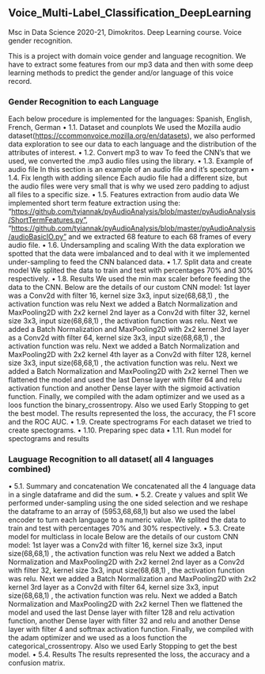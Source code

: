 ## Voice_Multi-Label_Classification_DeepLearning

Msc in Data Science 2020-21, Dimokritos. Deep Learning course. 
Voice gender recognition.

This is a project with domain voice gender and language recognition. We have to extract some features from our mp3 data and then with some deep learning methods to predict the gender and/or language of this voice record.


### Gender Recognition to each Language
Each below procedure is implemented for the languages: Spanish, English, French, German
•	1.1. Dataset and counplots
We used the Mozilla audio dataset(https://ccommonvoice.mozilla.org/en/datasets), we also performed data exploration to see our data to each language and the distribution of the attributes of interest.
•	1.2. Convert mp3 to wav
To feed the CNN’s that we used, we converted the .mp3 audio files using the library.
•	1.3. Example of audio file
In this section is an example of an audio file and it’s spectogram
•	1.4. Fix length with adding silence
Each audio file had a different size, but the audio files were very small that is why we used zero padding to adjust all files to a specific size.
•	1.5. Features extraction from audio data
We implemented short term feature extraction using the: 
“https://github.com/tyiannak/pyAudioAnalysis/blob/master/pyAudioAnalysis/ShortTermFeatures.py”,
“https://github.com/tyiannak/pyAudioAnalysis/blob/master/pyAudioAnalysis/audioBasicIO.py” 
and we extracted 68 feature to each 68 frames of every audio file.
•	1.6. Undersampling and scaling
With the data exploration we spotted that the data were imbalanced and to deal with it we implemented under-sampling to feed the CNN balanced data.
•	1.7. Split data and create model
We splited the data to train and test with percentages 70% and 30% respectively.
•	1.8. Results 
We used the min max scaler before feeding the data to the CNN.
Below are the details of our custom CNN model:
1st layer was a Conv2d with filter 16, kernel size 3x3, input size(68,68,1) , the activation function was relu
Next we added a Batch Normalization and MaxPooling2D with 2x2 kernel
2nd layer as a Conv2d with filter 32, kernel size 3x3, input size(68,68,1) , the activation function was relu.
Next we added a Batch Normalization and MaxPooling2D with 2x2 kernel
3rd layer as a Conv2d with filter 64, kernel size 3x3, input size(68,68,1) , the activation function was relu.
Next we added a Batch Normalization and MaxPooling2D with 2x2 kernel
4th layer as a Conv2d with filter 128, kernel size 3x3, input size(68,68,1) , the activation function was relu.
Next we added a Batch Normalization and MaxPooling2D with 2x2 kernel
Then we flattened the model and used the last Dense layer with filter 64 and relu activation function and another Dense layer with the sigmoid activation function.
Finally, we compiled with the adam optimizer and we used as a loos function the binary_crossentropy.
Also we used Early Stopping to get the best model.
The results represented the loss, the accuracy, the F1 score and the ROC AUC.
•	1.9. Create spectrograms
For each dataset we tried to create spectograms.
•	1.10. Preparing spec data
•	1.11. Run model for spectograms and results


### Lauguage Recognition to all dataset( all 4 languages combined)
•	5.1. Summary and concatenation
We concatenated all the 4 language data in a single dataframe and did the sum.
•	5.2. Create y values and split
We performed under-sampling using the one sided selection and we reshape the dataframe to an array of (5953,68,68,1) but also we used the label encoder to turn each
language to a numeric value. We splited the data to train and test with percentages 70% and 30% respectively.
•	5.3. Create model for multiclass in locale
Below are the details of our custom CNN model:
1st layer was a Conv2d with filter 16, kernel size 3x3, input size(68,68,1) , the activation function was relu
Next we added a Batch Normalization and MaxPooling2D with 2x2 kernel
2nd layer as a Conv2d with filter 32, kernel size 3x3, input size(68,68,1) , the activation function was relu.
Next we added a Batch Normalization and MaxPooling2D with 2x2 kernel
3rd layer as a Conv2d with filter 64, kernel size 3x3, input size(68,68,1) , the activation function was relu.
Next we added a Batch Normalization and MaxPooling2D with 2x2 kernel
Then we flattened the model and used the last Dense layer with filter 128 and relu activation function, another Dense layer with filter 32 and relu and another
Dense layer with filter 4 and softmax activation function.
Finally, we compiled with the adam optimizer and we used as a loos function the categorical_crossentropy.
Also we used Early Stopping to get the best model.
•	5.4. Results
The results represented the loss, the accuracy and a confusion matrix.

